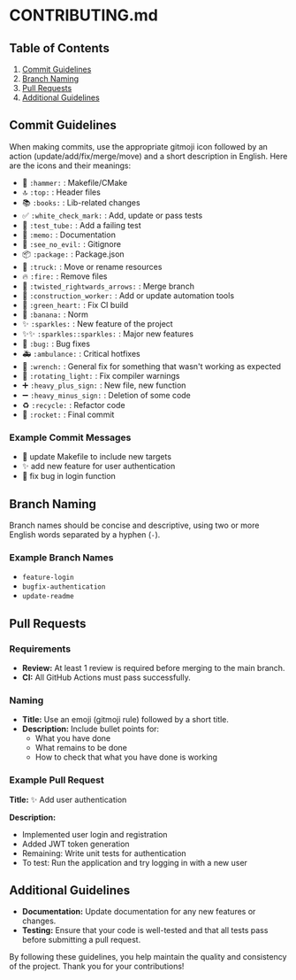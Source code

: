 # CONTRIBUTING.md

## Table of Contents
1. [Commit Guidelines](#commit-guidelines)
2. [Branch Naming](#branch-naming)
3. [Pull Requests](#pull-requests)
4. [Additional Guidelines](#additional-guidelines)

## Commit Guidelines
When making commits, use the appropriate gitmoji icon followed by an action (update/add/fix/merge/move) and a short description in English. Here are the icons and their meanings:

- 🔨 `:hammer:` : Makefile/CMake
- 🔝 `:top:` : Header files
- 📚 `:books:` : Lib-related changes
- ✅ `:white_check_mark:` : Add, update or pass tests
- 🧪 `:test_tube:` : Add a failing test
- 📝 `:memo:` : Documentation
- 🙈 `:see_no_evil:` : Gitignore
- 📦 `:package:` : Package.json
- 🚚 `:truck:` : Move or rename resources
- 🔥 `:fire:` : Remove files
- 🔀 `:twisted_rightwards_arrows:` : Merge branch
- 👷 `:construction_worker:` : Add or update automation tools
- 💚 `:green_heart:` : Fix CI build
- 🍌 `:banana:` : Norm
- ✨ `:sparkles:` : New feature of the project
- ✨✨ `:sparkles::sparkles:` : Major new features
- 🐛 `:bug:` : Bug fixes
- 🚑 `:ambulance:` : Critical hotfixes
- 🔧 `:wrench:` : General fix for something that wasn't working as expected
- 🚨 `:rotating_light:` : Fix compiler warnings
- ➕ `:heavy_plus_sign:` : New file, new function
- ➖ `:heavy_minus_sign:` : Deletion of some code
- ♻️ `:recycle:` : Refactor code
- 🚀 `:rocket:` : Final commit

### Example Commit Messages
- 🔨 update Makefile to include new targets
- ✨ add new feature for user authentication
- 🐛 fix bug in login function

## Branch Naming
Branch names should be concise and descriptive, using two or more English words separated by a hyphen (`-`).

### Example Branch Names
- `feature-login`
- `bugfix-authentication`
- `update-readme`

## Pull Requests
### Requirements
- **Review:** At least 1 review is required before merging to the main branch.
- **CI:** All GitHub Actions must pass successfully.
### Naming
- **Title:** Use an emoji (gitmoji rule) followed by a short title.
- **Description:** Include bullet points for:
    - What you have done
    - What remains to be done
    - How to check that what you have done is working

### Example Pull Request
**Title:** ✨ Add user authentication

**Description:**
- Implemented user login and registration
- Added JWT token generation
- Remaining: Write unit tests for authentication
- To test: Run the application and try logging in with a new user

## Additional Guidelines
- **Documentation:** Update documentation for any new features or changes.
- **Testing:** Ensure that your code is well-tested and that all tests pass before submitting a pull request.

By following these guidelines, you help maintain the quality and consistency of the project. Thank you for your contributions!